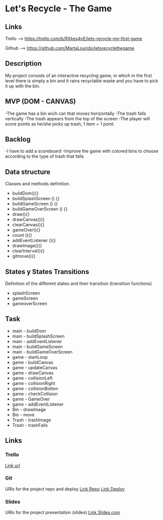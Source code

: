 # Let's Recycle - The Game

## Links 

Trello --> https://trello.com/b/RXkes4nE/lets-recycle-my-first-game

Github --> https://github.com/MartaLourido/letsrecyclethegame



## Description
My project consists of an interactive recycling game, in which in the first level there is simply a bin and it rains recyclable waste and you have to pick it up with the bin.


## MVP (DOM - CANVAS)
-The game has a bin wich can that moves horizontally
-The trash falls vertically
-The trash appears from the top of the screen
-The player will score points as he/she picks up trash, 1 item = 1 point.


## Backlog

-I have to add a scoreboard
-Improve the game with colored bins to choose according to the type of trash that falls

## Data structure
Classes and methods definition.

- buildDom(){}
- buildSplashScreen () {}
- buildGameScreen () {}
- buildGameOverScreen () {}
- draw(){}
- drawCanvas(){}
- clearCanvas(){}
- gameOver(){}
- count (){}
- addEventListener (){}
- drawImage(){}
- clearInterval(){}
- gitmove(){}



## States y States Transitions
Definition of the different states and their transition (transition functions)

- splashScreen
- gameScreen
- gameoverScreen


## Task


* main - buildDom
* main - buildSplashScreen
* main - addEventListener
* main - buildGameScreen
* main - buildGameOverScreen
* game - startLoop
* game - buildCanvas
* game - updateCanvas
* game - drawCanvas
* game - collisionLeft
* game - collisionRight
* game - collisionBotton
* game - checkCollision
* game - GameOver
* game - addEventListener
* Bin - drawImage
* Bin - move
* Trash - trashImage
* Trash - trashFalls


## Links


### Trello
[Link url](https://trello.com/b/RXkes4nE/lets-recycle-my-first-game)


### Git
URls for the project repo and deploy
[Link Repo](http://github.com)
[Link Deploy](http://github.com)


### Slides
URls for the project presentation (slides)
[Link Slides.com](http://slides.com)